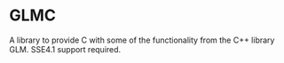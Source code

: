 # GLMC

A library to provide C with some of the functionality from the C++ library GLM.
SSE4.1 support required.
